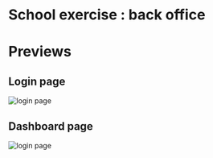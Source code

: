# School exercise : back office

# Previews
## Login page
![login page](https://i.imgur.com/BbsRVxh.jpg)
## Dashboard page
![login page](https://i.imgur.com/AGszHdC.png)
